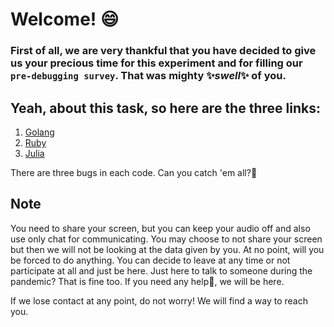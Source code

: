 # Welcome! :smile:

### First of all, we are very thankful that you have decided to give us your precious time for this experiment and for filling our `pre-debugging survey`. That was mighty :sparkles:_swell_:sparkles: of you.

## Yeah, about this task, so here are the three links:
1. [Golang](https://repl.it/@VineetMakharia/CelebratedDotingConstants#main.go)
2. [Ruby](https://repl.it/@AnkitArvindArvi/lifeWithProblems#main.rb)
3. [Julia](http://tpcg.io/ogpvl7Jo)

There are three bugs in each code. Can you catch 'em all?:muscle:

## Note

You need to share your screen, but you can keep your audio off and also use only chat for communicating. You may choose to not share your screen but then we will not be looking at the data given by you. At no point, will you be forced to do anything. You can decide to leave at any time or not participate at all and just be here. Just here to talk to someone during the pandemic? That is fine too. If you need any help:raising_hand:, we will be here.

If we lose contact at any point, do not worry! We will find a way to reach you.
